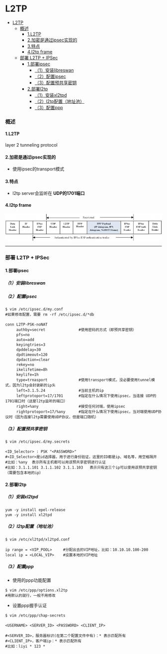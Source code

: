 # L2TP

<!-- @import "[TOC]" {cmd="toc" depthFrom=1 depthTo=6 orderedList=false} -->
<!-- code_chunk_output -->

- [L2TP](#l2tp)
    - [概述](#概述)
      - [1.L2TP](#1l2tp)
      - [2.加密是通过ipsec实现的](#2加密是通过ipsec实现的)
      - [3.特点](#3特点)
      - [4.l2tp frame](#4l2tp-frame)
    - [部署 L2TP + IPSec](#部署-l2tp-ipsec)
      - [1.部署ipsec](#1部署ipsec)
        - [（1）安装libreswan](#1安装libreswan)
        - [（2）配置ipsec](#2配置ipsec)
        - [（3）配置预共享密钥](#3配置预共享密钥)
      - [2.部署l2tp](#2部署l2tp)
        - [（1）安装xl2tpd](#1安装xl2tpd)
        - [（2）l2tp配置（地址池）](#2l2tp配置地址池)
        - [（3）配置ppp](#3配置ppp)

<!-- /code_chunk_output -->

### 概述

#### 1.L2TP
layer 2 tunneling protocol

#### 2.加密是通过ipsec实现的
* 使用ipsec的transport模式

#### 3.特点
* l2tp server会监听在 **UDP的1701端口**

#### 4.l2tp frame
![](./imgs/l2tp_01.png)

***

### 部署 L2TP + IPSec

#### 1.部署ipsec

##### （1）安装libreswan

##### （2）配置ipsec

```shell
$ vim /etc/ipsec.d/my.conf
#如果修改配置，需要 rm -rf /etc/ipsec.d/*db

conn L2TP-PSK-noNAT
     authby=secret               #使用密码的方式（即预共享密钥）
     pfs=no
     auto=add
     keyingtries=3
     dpddelay=30
     dpdtimeout=120
     dpdaction=clear
     rekey=no
     ikelifetime=8h
     keylife=1h
     type=trnasport              #使用transport模式，没必要使用tunnel模式，因为l2tp会封装新的ip头
     left=3.1.5.24               #当前主机的ip
     leftprotoport=17/1701       #指定在什么情况下使用ipsec，当连接 UDP的1701端口时（这是l2tp监听的端口）
     right=%any                  #接受任何对端，使用ipsec
     rightprotoport=17/%any      #指定在什么情况下使用ipsec，当对端使用UDP协议时（因为连接l2tp需要使用UDP协议，但是端口随机）
```

##### （3）配置预共享密钥
```shell
$ vim /etc/ipsec.d/my.secrets

<ID_Selector> : PSK "<PASSWORD>"
#<ID_Selector>是id选择器，用于进行身份验证，这里的ID都是ip、域名等，用空格隔开
#比如：%any  表示所有主机都可以用该预共享密钥进行认证
#比如：3.1.1.101 3.1.1.102 3.1.1.103   表示只有这三个ip可以使用该预共享密钥（需要包含本地的ip）
```

#### 2.部署l2tp

##### （1）安装xl2tpd
```shell
yum -y install epel-release
yum -y install xl2tpd
```

##### （2）l2tp配置（地址池）
```shell
$ vim /etc/xl2tpd/xl2tpd.conf

ip range = <VIP_POOL>     #分配出去的VIP地址，比如：10.10.10.100-200
local ip = <LOCAL_VIP>    #设置本地的VIP地址
```

##### （3）配置ppp
* 使用的ppp功能配置
```shell
$ vim /etc/ppp/options.xl2tp
#用默认的就行，一般不用修改
```

* 设置ppp握手认证
```shell
$ vim /etc/ppp/chap-secrets

<USERNAME> <SERVER_ID> <PASSWORD> <CLIENT_IP>

#<SERVER_ID>，服务器标识(在第二个配置文件中有)：* 表示匹配所有
#<CLIENT_IP>，客户端ip：* 表示匹配所有
#比如：liyi * 123 *
```
